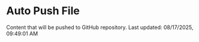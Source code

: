 # Auto Push File

Content that will be pushed to GitHub repository.
Last updated: 08/17/2025, 09:49:01 AM